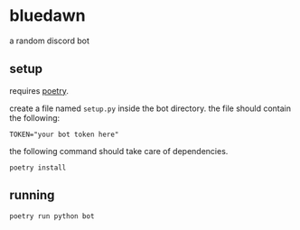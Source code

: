 # bluedawn

a random discord bot

## setup

requires [poetry](https://python-poetry.org/).

create a file named `setup.py` inside the bot directory. the file should contain the following:

```
TOKEN="your bot token here"
```

the following command should take care of dependencies.
```
poetry install
```


## running

```
poetry run python bot
```
